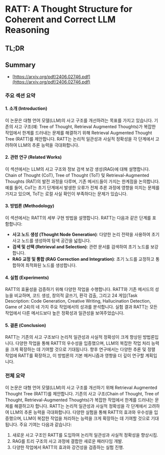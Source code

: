 # RATT: A Thought Structure for Coherent and Correct LLM Reasoning
## TL;DR
## Summary
- [https://arxiv.org/pdf/2406.02746.pdf](https://arxiv.org/pdf/2406.02746.pdf)

### 주요 섹션 요약

#### 1. 소개 (Introduction)
이 논문은 대형 언어 모델(LLM)의 사고 구조를 개선하려는 목표를 가지고 있습니다. 기존의 사고 구조(예: Tree of Thought, Retrieval Augmented Thoughts)가 복잡한 작업에서 한계를 드러내는 문제를 해결하기 위해 Retrieval Augmented Thought Tree (RATT)를 제안합니다. RATT는 논리적 일관성과 사실적 정확성을 각 단계에서 고려하여 LLM의 추론 능력을 극대화합니다.

#### 2. 관련 연구 (Related Works)
이 섹션에서는 LLM의 사고 구조와 정보 검색 보강 생성(RAG)에 대해 설명합니다. Chain of Thought (CoT), Tree of Thought (ToT) 및 Retrieval-Augmented Thoughts (RAT)의 발전 과정을 다루며, 기존 메서드들이 가지는 한계점을 논의합니다. 예를 들어, CoT는 초기 단계에서 발생한 오류가 전체 추론 과정에 영향을 미치는 문제를 가지고 있으며, ToT는 로컬 사실 확인이 부족하다는 문제가 있습니다.

#### 3. 방법론 (Methodology)
이 섹션에서는 RATT의 세부 구현 방법을 설명합니다. RATT는 다음과 같은 단계를 포함합니다:
  - **사고 노드 생성 (Thought Node Generation)**: 다양한 논리 전략을 사용하여 초기 사고 노드를 생성하여 탐색 공간을 넓힙니다.
  - **검색 및 선택 (Retrieval and Selection)**: 관련 문서를 검색하여 초기 노드를 보강합니다.
  - **RAG 교정 및 통합 (RAG Correction and Integration)**: 초기 노드를 교정하고 통합하여 최적화된 노드를 생성합니다.

#### 4. 실험 (Experiments)
RATT의 효율성을 검증하기 위해 다양한 작업을 수행합니다. RATT와 기존 메서드의 성능을 비교하며, 코드 생성, 창의적 글쓰기, 환각 검출, 그리고 24 게임(Task Description: Code Generation, Creative Writing, Hallucination Detection, Game of 24)의 네 가지 주요 작업에서의 성과를 분석합니다. 실험 결과 RATT는 모든 작업에서 다른 메서드보다 높은 정확성과 일관성을 보여주었습니다.

#### 5. 결론 (Conclusion)
RATT는 기존의 사고 구조보다 논리적 일관성과 사실적 정확성이 크게 향상된 방법론입니다. 다양한 작업을 통해 RATT의 우수성을 입증했으며, LLM의 복잡한 작업 처리 능력을 크게 확장하는 데 기여할 것으로 기대됩니다. 향후 연구에서는 다양한 추론 및 정렬 작업에 RATT를 확장하고, 이 방법론의 기본 메커니즘과 영향을 더 깊이 연구할 계획입니다.

### 전체 요약
이 논문은 대형 언어 모델(LLM)의 사고 구조를 개선하기 위해 Retrieval Augmented Thought Tree (RATT)를 제안합니다. 기존의 사고 구조(Chain of Thought, Tree of Thought, Retrieval-Augmented Thoughts)가 복잡한 작업에서 한계를 드러내는 문제를 해결하고자 합니다. RATT는 논리적 일관성과 사실적 정확성을 각 단계에서 고려하여 LLM의 추론 능력을 극대화합니다. 다양한 실험을 통해 RATT의 효과와 우수성을 입증했으며, LLM이 복잡한 작업을 처리하는 능력을 크게 확장하는 데 기여할 것으로 기대됩니다. 주요 기여는 다음과 같습니다:
1. 새로운 사고 구조인 RATT를 도입하여 논리적 일관성과 사실적 정확성을 향상시킴.
2. RAG를 트리 구조의 사고 과정에 결합한 새로운 패러다임 개발.
3. 다양한 작업에서 RATT의 효과와 강건성을 검증하는 실험 진행. 